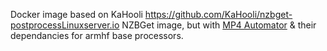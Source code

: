 Docker image based on KaHooli https://github.com/KaHooli/nzbget-postprocessLinuxserver.io NZBGet image, but with [MP4 Automator](https://github.com/mdhiggins/sickbeard_mp4_automator) & their dependancies for armhf base processors.

